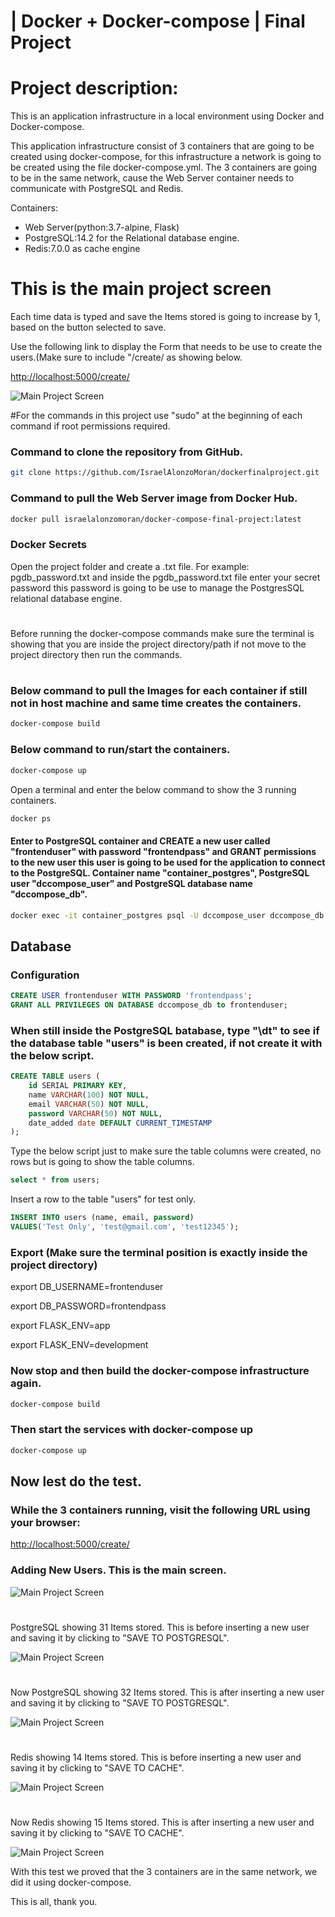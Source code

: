 # | Docker + Docker-compose | Final Project
# Project description:
This is an application infrastructure in a local environment using Docker and Docker-compose.

This application infrastructure consist of 3 containers that are going to be created using docker-compose, for this infrastructure a network is going to be created using the file docker-compose.yml. The 3 containers are going to be in the same network, cause the Web Server container needs to communicate with PostgreSQL and Redis.

Containers: 
* Web Server(python:3.7-alpine, Flask)
* PostgreSQL:14.2 for the Relational database engine.
* Redis:7.0.0 as cache engine
# This is the main project screen
Each time data is typed and save the Items stored is going to increase by 1, based on the button selected to save.

Use the following link to display the Form that needs to be use to
create the users.(Make sure to include "/create/ as showing below.

[http://localhost:5000/create/](http://localhost:5000/create/)

![Main Project Screen](./images/main.PNG)

#For the commands in this project use "sudo" at the beginning of each command if root permissions required.
### Command to clone the repository from GitHub.
```bash
git clone https://github.com/IsraelAlonzoMoran/dockerfinalproject.git

```
### Command to pull the Web Server image from Docker Hub.
```bash
docker pull israelalonzomoran/docker-compose-final-project:latest

```
### Docker Secrets
Open the project folder and create a .txt file. For example: pgdb_password.txt and inside the pgdb_password.txt file enter your secret password this password is going to be use to manage the PostgresSQL relational database engine.

#
Before running the docker-compose commands make sure the terminal is showing that you are inside the project directory/path if not move to the project directory then run the commands.
#
### Below command to pull the Images for each container if still not in host machine and same time creates the containers.
```bash
docker-compose build

```
### Below command to run/start the containers.
```bash
docker-compose up

```
Open a terminal and enter the below command to show the 3 running containers.

```bash
docker ps

```

#### Enter to PostgreSQL container and CREATE a new user called "frontenduser" with password "frontendpass" and GRANT permissions to the new user this user is going to be used for the application to connect to the PostgreSQL. Container name "container_postgres", PostgreSQL user "dccompose_user" and PostgreSQL database name "dccompose_db".

```bash
docker exec -it container_postgres psql -U dccompose_user dccompose_db
``` 

## Database
### Configuration
```sql
CREATE USER frontenduser WITH PASSWORD 'frontendpass';
GRANT ALL PRIVILEGES ON DATABASE dccompose_db to frontenduser;
```
### When still inside the PostgreSQL batabase, type "\dt" to see if the database table "users" is been created, if not create it with the below script.

```sql
CREATE TABLE users ( 
    id SERIAL PRIMARY KEY,
    name VARCHAR(100) NOT NULL,
    email VARCHAR(50) NOT NULL,
    password VARCHAR(50) NOT NULL,
    date_added date DEFAULT CURRENT_TIMESTAMP
);
```
Type the below script just to make sure the table columns were created, no rows but is going to show the table columns.
```sql
select * from users;

```
Insert a row to the table "users" for test only.
```sql
INSERT INTO users (name, email, password) 
VALUES('Test Only', 'test@gmail.com', 'test12345');
```

### Export (Make sure the terminal position is exactly inside the project directory)
export DB_USERNAME=frontenduser

export DB_PASSWORD=frontendpass

export FLASK_ENV=app

export FLASK_ENV=development
### Now stop and then build the docker-compose infrastructure again.
```bash
docker-compose build
```
### Then start the services with docker-compose up
```bash
docker-compose up
```
## Now lest do the test.
### While the 3 containers running, visit the following URL using your browser:
[http://localhost:5000/create/](http://localhost:5000/create/)

### Adding New Users. This is the main screen.
![Main Project Screen](./images/main.PNG)

#
PostgreSQL showing 31 Items stored. This is before inserting a new user and saving it by clicking to "SAVE  TO POSTGRESQL".

![Main Project Screen](./images/BeforePostgreSQLinsert.PNG)
#
Now PostgreSQL showing 32 Items stored. This is after inserting a new user and saving it by clicking to "SAVE  TO POSTGRESQL".

![Main Project Screen](./images/AfterPostgresSQLinsert.PNG)
#
Redis showing 14 Items stored. This is before inserting a new user and saving it by clicking to "SAVE  TO CACHE".

![Main Project Screen](./images/BeforeCacheinsert.PNG)
#
Now Redis showing 15 Items stored. This is after inserting a new user and saving it by clicking to "SAVE  TO CACHE".

![Main Project Screen](./images/AfterCacheinsert.PNG)

With this test we proved that the 3 containers are in the same network, we did it using docker-compose.

This is all, thank you.